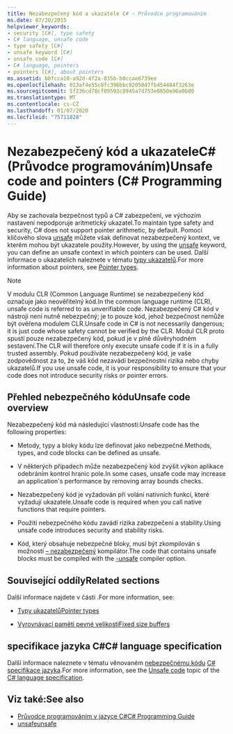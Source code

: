 ```yaml
---
title: Nezabezpečený kód a ukazatele C# – Průvodce programováním
ms.date: 07/20/2015
helpviewer_keywords:
- security [C#], type safety
- C# language, unsafe code
- type safety [C#]
- unsafe keyword [C#]
- unsafe code [C#]
- C# language, pointers
- pointers [C#], about pointers
ms.assetid: b0fcca10-a92d-4f2a-835b-b0ccae6739ee
ms.openlocfilehash: 013af4e55c8fc396bbc92058d7fb454484f3263e
ms.sourcegitcommit: 5f236cd78cf09593c8945a7d753e0850e96a0b80
ms.translationtype: MT
ms.contentlocale: cs-CZ
ms.lasthandoff: 01/07/2020
ms.locfileid: "75711828"
---
```

# <a name="unsafe-code-and-pointers-c-programming-guide"></a><span data-ttu-id="a98e9-102">Nezabezpečený kód a ukazateleC# (Průvodce programováním)</span><span class="sxs-lookup"><span data-stu-id="a98e9-102">Unsafe code and pointers (C# Programming Guide)</span></span>

<span data-ttu-id="a98e9-103">Aby se zachovala bezpečnost typů a C# zabezpečení, ve výchozím nastavení nepodporuje aritmetický ukazatel.</span><span class="sxs-lookup"><span data-stu-id="a98e9-103">To maintain type safety and security, C# does not support pointer arithmetic, by default.</span></span> <span data-ttu-id="a98e9-104">Pomocí klíčového slova [unsafe](../../language-reference/keywords/unsafe.md) můžete však definovat nezabezpečený kontext, ve kterém mohou být ukazatele použity.</span><span class="sxs-lookup"><span data-stu-id="a98e9-104">However, by using the [unsafe](../../language-reference/keywords/unsafe.md) keyword, you can define an unsafe context in which pointers can be used.</span></span> <span data-ttu-id="a98e9-105">Další informace o ukazatelích naleznete v tématu [typy ukazatelů](pointer-types.md).</span><span class="sxs-lookup"><span data-stu-id="a98e9-105">For more information about pointers, see [Pointer types](pointer-types.md).</span></span>  
  
> [!NOTE]
> <span data-ttu-id="a98e9-106">V modulu CLR (Common Language Runtime) se nezabezpečený kód označuje jako neověřitelný kód.</span><span class="sxs-lookup"><span data-stu-id="a98e9-106">In the common language runtime (CLR), unsafe code is referred to as unverifiable code.</span></span> <span data-ttu-id="a98e9-107">Nezabezpečený C# kód v nástroji není nutně nebezpečný; je to pouze kód, jehož bezpečnost nemůže být ověřena modulem CLR.</span><span class="sxs-lookup"><span data-stu-id="a98e9-107">Unsafe code in C# is not necessarily dangerous; it is just code whose safety cannot be verified by the CLR.</span></span> <span data-ttu-id="a98e9-108">Modul CLR proto spustí pouze nezabezpečený kód, pokud je v plně důvěryhodném sestavení.</span><span class="sxs-lookup"><span data-stu-id="a98e9-108">The CLR will therefore only execute unsafe code if it is in a fully trusted assembly.</span></span> <span data-ttu-id="a98e9-109">Pokud používáte nezabezpečený kód, je vaše zodpovědnost za to, že váš kód nezavádí bezpečnostní rizika nebo chyby ukazatelů.</span><span class="sxs-lookup"><span data-stu-id="a98e9-109">If you use unsafe code, it is your responsibility to ensure that your code does not introduce security risks or pointer errors.</span></span>  
  
## <a name="unsafe-code-overview"></a><span data-ttu-id="a98e9-110">Přehled nebezpečného kódu</span><span class="sxs-lookup"><span data-stu-id="a98e9-110">Unsafe code overview</span></span>

<span data-ttu-id="a98e9-111">Nezabezpečený kód má následující vlastnosti:</span><span class="sxs-lookup"><span data-stu-id="a98e9-111">Unsafe code has the following properties:</span></span>

- <span data-ttu-id="a98e9-112">Metody, typy a bloky kódu lze definovat jako nebezpečné.</span><span class="sxs-lookup"><span data-stu-id="a98e9-112">Methods, types, and code blocks can be defined as unsafe.</span></span>

- <span data-ttu-id="a98e9-113">V některých případech může nezabezpečený kód zvýšit výkon aplikace odebráním kontrol hranic pole.</span><span class="sxs-lookup"><span data-stu-id="a98e9-113">In some cases, unsafe code may increase an application's performance by removing array bounds checks.</span></span>

- <span data-ttu-id="a98e9-114">Nezabezpečený kód je vyžadován při volání nativních funkcí, které vyžadují ukazatele.</span><span class="sxs-lookup"><span data-stu-id="a98e9-114">Unsafe code is required when you call native functions that require pointers.</span></span>

- <span data-ttu-id="a98e9-115">Použití nebezpečného kódu zavádí rizika zabezpečení a stability.</span><span class="sxs-lookup"><span data-stu-id="a98e9-115">Using unsafe code introduces security and stability risks.</span></span>

- <span data-ttu-id="a98e9-116">Kód, který obsahuje nebezpečné bloky, musí být zkompilován s možností [– nezabezpečený](../../language-reference/compiler-options/unsafe-compiler-option.md) kompilátor.</span><span class="sxs-lookup"><span data-stu-id="a98e9-116">The code that contains unsafe blocks must be compiled with the [-unsafe](../../language-reference/compiler-options/unsafe-compiler-option.md) compiler option.</span></span>
  
## <a name="related-sections"></a><span data-ttu-id="a98e9-117">Související oddíly</span><span class="sxs-lookup"><span data-stu-id="a98e9-117">Related sections</span></span>

<span data-ttu-id="a98e9-118">Další informace najdete v části .</span><span class="sxs-lookup"><span data-stu-id="a98e9-118">For more information, see:</span></span>

- [<span data-ttu-id="a98e9-119">Typy ukazatelů</span><span class="sxs-lookup"><span data-stu-id="a98e9-119">Pointer types</span></span>](pointer-types.md)

- [<span data-ttu-id="a98e9-120">Vyrovnávací paměti pevné velikosti</span><span class="sxs-lookup"><span data-stu-id="a98e9-120">Fixed size buffers</span></span>](fixed-size-buffers.md)

## <a name="c-language-specification"></a><span data-ttu-id="a98e9-121">specifikace jazyka C#</span><span class="sxs-lookup"><span data-stu-id="a98e9-121">C# language specification</span></span>

<span data-ttu-id="a98e9-122">Další informace naleznete v tématu věnovaném [nebezpečnému kódu](~/_csharplang/spec/unsafe-code.md) [ C# specifikace jazyka](~/_csharplang/spec/introduction.md).</span><span class="sxs-lookup"><span data-stu-id="a98e9-122">For more information, see the [Unsafe code](~/_csharplang/spec/unsafe-code.md) topic of the [C# language specification](~/_csharplang/spec/introduction.md).</span></span>
  
## <a name="see-also"></a><span data-ttu-id="a98e9-123">Viz také:</span><span class="sxs-lookup"><span data-stu-id="a98e9-123">See also</span></span>

- [<span data-ttu-id="a98e9-124">Průvodce programováním v jazyce C#</span><span class="sxs-lookup"><span data-stu-id="a98e9-124">C# Programming Guide</span></span>](../index.md)
- [<span data-ttu-id="a98e9-125">unsafe</span><span class="sxs-lookup"><span data-stu-id="a98e9-125">unsafe</span></span>](../../language-reference/keywords/unsafe.md)
